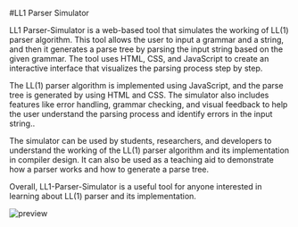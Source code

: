 #LL1 Parser Simulator

LL1 Parser-Simulator is a web-based tool that simulates the working of LL(1) parser algorithm. This tool allows the user to input a grammar and a string, and then it generates a parse tree by parsing the input string based on the given grammar. The tool uses HTML, CSS, and JavaScript to create an interactive interface that visualizes the parsing process step by step. 

The LL(1) parser algorithm is implemented using JavaScript, and the parse tree is generated by using HTML and CSS. The simulator also includes features like error handling, grammar checking, and visual feedback to help the user understand the parsing process and identify errors in the input string.. 

The simulator can be used by students, researchers, and developers to understand the working of the LL(1) parser algorithm and its implementation in compiler design. It can also be used as a teaching aid to demonstrate how a parser works and how to generate a parse tree. 

Overall, LL1-Parser-Simulator is a useful tool for anyone interested in learning about LL(1) parser and its implementation.

![preview](https://user-images.githubusercontent.com/69889418/227200252-cc91e28b-ddd9-46f0-880c-dfacf46243b6.png) 
